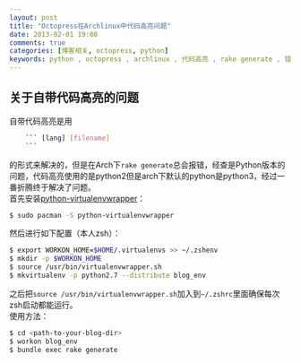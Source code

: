 ```yaml
---
layout: post
title: "Octopress在Archlinux中代码高亮问题"
date: 2013-02-01 19:08
comments: true
categories: [博客相关, octopress, python]
keywords: python , octopress , archlinux , 代码高亮 , rake generate , 错误 ,pygments
---
```

<!--more-->
关于自带代码高亮的问题
----------------------
自带代码高亮是用
``` sh
    ``` [lang] [filename]
    ```
```
的形式来解决的，但是在Arch下`rake generate`总会报错，经查是Python版本的问题，代码高亮使用的是python2但是arch下默认的python是python3，经过一番折腾终于解决了问题。          
首先安装[python-virtualenvwrapper](https://wiki.archlinux.org/index.php/Python_VirtualEnv)：
``` sh
$ sudo pacman -S python-virtualenvwrapper
```
然后进行如下配置（本人zsh）：
``` sh zsh.sh
$ export WORKON_HOME=$HOME/.virtualenvs >> ~/.zshenv
$ mkdir -p $WORKON_HOME
$ source /usr/bin/virtualenvwrapper.sh
$ mkvirtualenv -p python2.7 --distribute blog_env
```
之后把`source /usr/bin/virtualenvwrapper.sh`加入到`~/.zshrc`里面确保每次zsh启动都能运行。      
使用方法：
``` sh
$ cd <path-to-your-blog-dir>
$ workon blog_env
$ bundle exec rake generate
```
